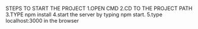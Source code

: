 STEPS TO START THE PROJECT
 1.OPEN CMD
 2.CD TO THE PROJECT PATH
 3.TYPE npm install
 4.start the server by typing npm start.
 5.type localhost:3000 in the browser
